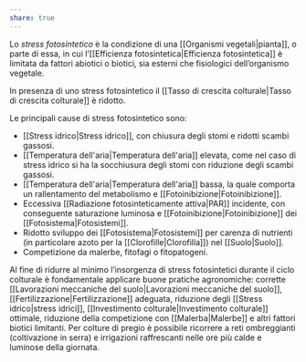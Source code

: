 ```yaml
---
share: true
---
```


Lo *stress fotosintetico* è la condizione di una [[Organismi vegetali|pianta]], o parte di essa, in cui l’[[Efficienza fotosintetica|Efficienza fotosintetica]] è limitata da fattori abiotici o biotici, sia esterni che fisiologici dell’organismo vegetale.

In presenza di uno stress fotosintetico il [[Tasso di crescita colturale|Tasso di crescita colturale]] è ridotto.

Le principali cause di stress fotosintetico sono:
- [[Stress idrico|Stress idrico]], con chiusura degli stomi e ridotti scambi gassosi.
- [[Temperatura dell'aria|Temperatura dell'aria]] elevata, come nel caso di stress idrico si ha la socchiusura degli stomi con riduzione degli scambi gassosi.
- [[Temperatura dell'aria|Temperatura dell'aria]] bassa, la quale comporta un rallentamento del metabolismo e [[Fotoinibizione|Fotoinibizione]].
- Eccessiva [[Radiazione fotosinteticamente attiva|PAR]] incidente, con conseguente saturazione luminosa e [[Fotoinibizione|Fotoinibizione]] dei [[Fotosistema|Fotosistemi]].
- Ridotto sviluppo dei [[Fotosistema|Fotosistemi]] per carenza di nutrienti (in particolare azoto per la [[Clorofille|Clorofilla]]) nel [[Suolo|Suolo]].
- Competizione da malerbe, fitofagi o fitopatogeni.

Al fine di ridurre al minimo l’insorgenza di stress fotosintetici durante il ciclo colturale è fondamentale applicare buone pratiche agronomiche: corrette [[Lavorazioni meccaniche del suolo|Lavorazioni meccaniche del suolo]], [[Fertilizzazione|Fertilizzazione]] adeguata, riduzione degli [[Stress idrico|stress idrici]], [[Investimento colturale|Investimento colturale]] ottimale, riduzione della competizione con [[Malerba|Malerbe]] e altri fattori biotici limitanti.
Per colture di pregio è possibile ricorrere a reti ombreggianti (coltivazione in serra) e irrigazioni raffrescanti nelle ore più calde e luminose della giornata.